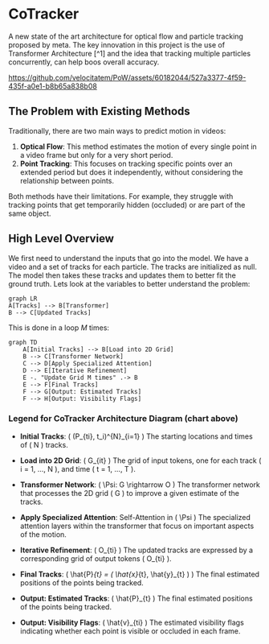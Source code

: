 # CoTracker

A new state of the art architecture for optical flow and particle tracking proposed by meta. The key innovation in this project is the use of Transformer Architecture [^1] and the idea that tracking multiple particles concurrently, can help boos overall accuracy.

https://github.com/velocitatem/PoW/assets/60182044/527a3377-4f59-435f-a0e1-b8b65a838b08


## The Problem with Existing Methods

Traditionally, there are two main ways to predict motion in videos:

1. **Optical Flow**: This method estimates the motion of every single point in a video frame but only for a very short period.
2. **Point Tracking**: This focuses on tracking specific points over an extended period but does it independently, without considering the relationship between points.

Both methods have their limitations. For example, they struggle with tracking points that get temporarily hidden (occluded) or are part of the same object.

## High Level Overview
We first need to understand the inputs that go into the model. We have a video and a set of tracks for each particle. The tracks are initialized as null. The model then takes these tracks and updates them to better fit the ground truth. Lets look at the variables to better understand the problem:


```mermaid
graph LR
A[Tracks] --> B[Transformer]
B --> C[Updated Tracks]
```

This is done in a loop $M$ times:

```mermaid
graph TD
    A[Initial Tracks] --> B[Load into 2D Grid]
    B --> C[Transformer Network]
    C --> D[Apply Specialized Attention]
    D --> E[Iterative Refinement]
    E -. "Update Grid M times" .-> B
    E --> F[Final Tracks]
    F --> G[Output: Estimated Tracks]
    F --> H[Output: Visibility Flags]
```


### Legend for CoTracker Architecture Diagram (chart above)

- **Initial Tracks**: \( (P_{ti}, t_i)^{N}_{i=1} \)
  The starting locations and times of \( N \) tracks.

- **Load into 2D Grid**: \( G_{it} \)
  The grid of input tokens, one for each track \( i = 1, ..., N \), and time \( t = 1, ..., T \).

- **Transformer Network**: \( \Psi: G \rightarrow O \)
  The transformer network that processes the 2D grid \( G \) to improve a given estimate of the tracks.

- **Apply Specialized Attention**: Self-Attention in \( \Psi \)
  The specialized attention layers within the transformer that focus on important aspects of the motion.

- **Iterative Refinement**: \( O_{ti} \)
  The updated tracks are expressed by a corresponding grid of output tokens \( O_{ti} \).

- **Final Tracks**: \( \hat{P}_{t} = ( \hat{x}_{t}, \hat{y}_{t} ) \)
  The final estimated positions of the points being tracked.

- **Output: Estimated Tracks**: \( \hat{P}_{t} \)
  The final estimated positions of the points being tracked.

- **Output: Visibility Flags**: \( \hat{v}_{ti} \)
  The estimated visibility flags indicating whether each point is visible or occluded in each frame.
